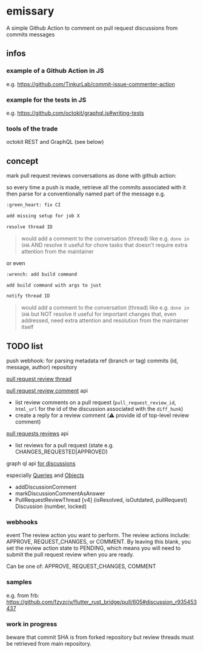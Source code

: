 # emissary

A simple Github Action to comment on pull request discussions from commits messages

## infos

### example of a Github Action in JS

e.g. <https://github.com/TinkurLab/commit-issue-commenter-action>

### example for the tests in JS

e.g. <https://github.com/octokit/graphql.js#writing-tests>

### tools of the trade

octokit REST and GraphQL (see below)

## concept

mark pull request reviews conversations as done with github action:

so every time a push is made, retrieve all the commits associated with it
then parse for a conventionally named part of the message
e.g.

```txt
:green_heart: fix CI

add missing setup for job X

resolve thread ID
```

> would add a comment to the conversation (thread) like e.g. `done in SHA` AND resolve it
> useful for chore tasks that doesn't require extra attention from the maintainer

or even

```txt
:wrench: add build command

add build command with args to just

notify thread ID
```

> would add a comment to the conversation (thread) like e.g. `done in SHA` but NOT resolve it
> useful for important changes that, even addressed, need extra attention and resolution from the maintainer itself

## TODO list

push webhook: for parsing metadata
ref (branch or tag)
commits (id, message, author)
repository

[pull request review thread](https://docs.github.com/en/developers/webhooks-and-events/webhooks/webhook-events-and-payloads#pull_request_review_thread)

[pull request review comment](https://docs.github.com/en/developers/webhooks-and-events/webhooks/webhook-events-and-payloads#pull_request_review_comment) api

- list review comments on a pull request (`pull_request_review_id`, `html_url` for the id of the discussion associated with the `diff_hunk`)
- create a reply for a review comment (:warning: provide id of top-level review comment)

[pull requests reviews](https://docs.github.com/en/developers/webhooks-and-events/webhooks/webhook-events-and-payloads#pull_request_review) api

- list reviews for a pull request (state e.g. CHANGES_REQUESTED|APPROVED)

graph ql api [for discussions](https://docs.github.com/en/graphql/guides/using-the-graphql-api-for-discussions)

especially [Queries](https://docs.github.com/en/graphql/reference/queries) and [Objects](https://docs.github.com/en/graphql/reference/objects)

- addDiscussionComment
- markDiscussionCommentAsAnswer
- PullRequestReviewThread [v4] (isResolved, isOutdated, pullRequest)
Discussion (number, locked)

### webhooks

event
The review action you want to perform. The review actions include: APPROVE, REQUEST_CHANGES, or COMMENT. By leaving this blank, you set the review action state to PENDING, which means you will need to submit the pull request review when you are ready.

Can be one of: APPROVE, REQUEST_CHANGES, COMMENT

### samples

e.g. from frb: <https://github.com/fzyzcjy/flutter_rust_bridge/pull/605#discussion_r935453437>

### work in progress

beware that commit SHA is from forked repository but review threads must be retrieved from main repository.
